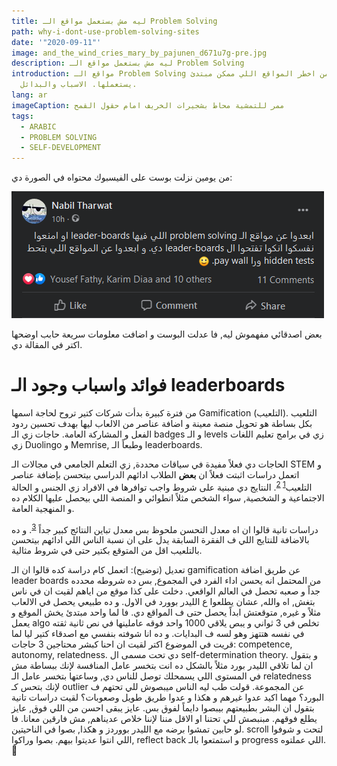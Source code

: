 ```yaml
---
title: ليه مش بستعمل مواقع الـ Problem Solving
path: why-i-dont-use-problem-solving-sites
date: '"2020-09-11"'
image: and_the_wind_cries_mary_by_pajunen_d671u7g-pre.jpg
description: ليه مش بستعمل مواقع الـ Problem Solving
introduction: مواقع الـ Problem Solving من اخطر المواقع اللي ممكن مبتدئ
  يستعملها. الاسباب والبدائل.
lang: ar
imageCaption: ممر للتمشية محاط بشجيرات الخريف امام حقول القمح
tags:
  - ARABIC
  - PROBLEM SOLVING
  - SELF-DEVELOPMENT
---
```

من يومين نزلت بوست على الفيسبوك محتواه في الصورة دي: 

![بووست محتواه "ابعدوا عن مواقع الـ problem solving اللي فيها leader-boards او امنعوا نفسكوا انكوا تفتحوا ال leader-boards دي. و ابعدوا عن المواقع اللي بتحط hidden tests ورا pay wall. 🙂"](why-i-dont-use-problem-solving-sites.png)

بعض اصدقائي مفهموش ليه, فا عدلت البوست و اضافت معلومات سريعة حابب اوضحها اكتر في المقالة دي.

# فوائد واسباب وجود الـ leaderboards
من فترة كبيرة بدأت شركات كتير تروح لحاجة اسمها Gamification (التلعيب). التلعيب بكل بساطة هو تحويل منصة معينة و اضافة عناصر من الالعاب ليها بهدف تحسين ردود الفعل و المشاركة العامة. حاجات زي الـ badges و الـ levels زي في برامج تعليم اللغات زي Duolingo و Memrise, وطبعاً الـ leaderboards. 

الحاجات دي فعلاً مفيدة في سياقات محددة, زي التعلم الجامعي في مجالات الـ STEM و اتعمل دراسات اثبتت فعلاً ان **بعض** الطلاب ادائهم الدراسي بيتحسن بإضافة عناصر التلعيب<sup>[1][1] [2][2]</sup>. النتايج دي مبنية على شروط واجب توافرها في الافراد زي الجنس و الحالة الاجتماعية و الشخصية, سواء الشخص مثلاً انطوائي و المنصة اللي بيحصل عليها الكلام ده و المنهجية العامة.

دراسات تانية قالوا ان اه معدل التحسن ملحوظ بس معدل تباين النتائج كبير جداً <sup>[3][3]</sup>. و ده بالاضافة للنتايج اللي ف الفقرة السابقة يدل على ان نسبة الناس اللي ادائهم بيتحسن بالتلعيب اقل من المتوقع بكتير حتى في شروط مثالية. 




[1]: https://link.springer.com/article/10.1186/s40945-019-0059-2
[2]: https://www.researchgate.net/publication/332995462_Gamification_through_leaderboards_An_empirical_study_in_engineering_education
[3]: https://www.sciencedirect.com/science/article/pii/S0268401217305169

تعديل (توضيح):
اتعمل  كام دراسة كده قالوا ان الـ gamification عن طريق اضافة leader boards من  المحتمل انه يحسن اداء الفرد في المجموع, بس ده شروطه محدده جداً و صعبه  تحصل في العالم الواقعي. دخلت على كذا موقع من اياهم لقيت ان في ناس بتغش,  اه والله, عشان يطلعوا ع الليدر بوورد في الاول. و ده طبيعي يحصل في  الالعاب مثلاً و غيره, متوقعتش ابداً يحصل حتى ف المواقع دي. فا لما واحد  مبتدئ يخش الموقع و يعمل algo تخلص في 3 ثواني و يبص يلاقي 1000 واحد فوقه  عاملينها في نص ثانية ثقته في نفسه هتتهز وهو لسه ف البدايات. و ده انا  شوفته بنفسي مع اصدقاء كتير ليا
لما قريت في الموضوع اكتر لقيت ان احنا كبشر محتاجين 3 حاجات: competence, autonomy, relatedness. دي تحت مسمى ال self-determination theory. و بتقول ان لما تلاقي الليدر بورد مثلاً بالشكل ده انت بتخسر عامل المنافسة لإنك ببساطة مش في المستوى اللي يسمحلك توصل للناس دي, وساعتها بتخسر عامل الـ relatedness لإنك بتحس كـ outlier عن المجموعة. قولت طب ليه الناس ميبصوش للي تحتهم ف البورد؟ مهما اكيد عدوا غيرهم و هكذا و عدوا طريق طويل وصعوبات؟ لقيت دراسات تانية بتقول ان البشر بطبيعتهم بيبصوا دايماً لفوق بس. عايز يبقى احسن من اللي فوق, عايز يطلع فوقهم. مبنبصش للي تحتنا او الاقل مننا لإننا خلاص عديناهم, مش فارقين معانا. 
فا لو حابين تمشوا برضه مع الليدر بووردز و هكذا, بصوا في الناحيتين. scroll لتحت و شوفوا اللي انتوا عديتوا بيهم. بصوا وراكوا, reflect back و استمتعوا بالـ progress اللي عملتوه. 🙂
